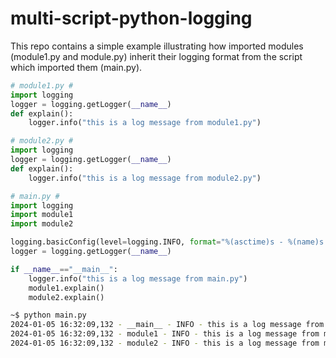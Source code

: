 # multi-script-python-logging

This repo contains a simple example illustrating how imported modules (module1.py and module.py) inherit their logging format from the script which imported them (main.py).

```python
# module1.py # 
import logging
logger = logging.getLogger(__name__)
def explain():
    logger.info("this is a log message from module1.py")

# module2.py #
import logging                                                                                                                                           
logger = logging.getLogger(__name__)
def explain():
    logger.info("this is a log message from module2.py")

# main.py #
import logging
import module1
import module2

logging.basicConfig(level=logging.INFO, format="%(asctime)s - %(name)s - %(levelname)s - %(message)s")
logger = logging.getLogger(__name__)

if __name__=="__main__":
    logger.info("this is a log message from main.py")
    module1.explain()
    module2.explain()
```

```bash
~$ python main.py
2024-01-05 16:32:09,132 - __main__ - INFO - this is a log message from main.py
2024-01-05 16:32:09,132 - module1 - INFO - this is a log message from module1.py
2024-01-05 16:32:09,132 - module2 - INFO - this is a log message from module2.py
```
